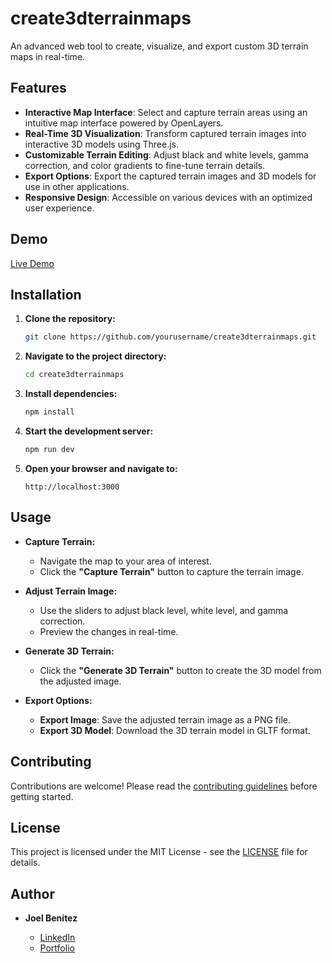 # create3dterrainmaps

An advanced web tool to create, visualize, and export custom 3D terrain maps in real-time.

## Features

- **Interactive Map Interface**: Select and capture terrain areas using an intuitive map interface powered by OpenLayers.
- **Real-Time 3D Visualization**: Transform captured terrain images into interactive 3D models using Three.js.
- **Customizable Terrain Editing**: Adjust black and white levels, gamma correction, and color gradients to fine-tune terrain details.
- **Export Options**: Export the captured terrain images and 3D models for use in other applications.
- **Responsive Design**: Accessible on various devices with an optimized user experience.

## Demo

[Live Demo](https://your-demo-url.com)

## Installation

1. **Clone the repository:**

   ```bash
   git clone https://github.com/yourusername/create3dterrainmaps.git
   ```

2. **Navigate to the project directory:**

   ```bash
   cd create3dterrainmaps
   ```

3. **Install dependencies:**

   ```bash
   npm install
   ```

4. **Start the development server:**

   ```bash
   npm run dev
   ```

5. **Open your browser and navigate to:**

   ```
   http://localhost:3000
   ```

## Usage

- **Capture Terrain:**

  - Navigate the map to your area of interest.
  - Click the **"Capture Terrain"** button to capture the terrain image.

- **Adjust Terrain Image:**

  - Use the sliders to adjust black level, white level, and gamma correction.
  - Preview the changes in real-time.

- **Generate 3D Terrain:**

  - Click the **"Generate 3D Terrain"** button to create the 3D model from the adjusted image.

- **Export Options:**

  - **Export Image**: Save the adjusted terrain image as a PNG file.
  - **Export 3D Model**: Download the 3D terrain model in GLTF format.

## Contributing

Contributions are welcome! Please read the [contributing guidelines](CONTRIBUTING.md) before getting started.

## License

This project is licensed under the MIT License - see the [LICENSE](LICENSE) file for details.

## Author

- **Joel Benitez**

  - [LinkedIn](https://www.linkedin.com/in/joel-benitez-iiot-industry/)
  - [Portfolio](https://joelbenitez.onrender.com/)

